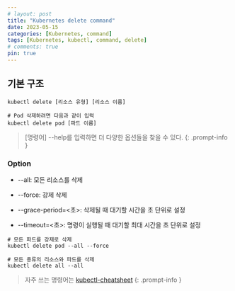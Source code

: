 ```yaml
---
# layout: post
title: "Kubernetes delete command"
date: 2023-05-15
categories: [Kubernetes, command]
tags: [Kubernetes, kubectl, command, delete]
# comments: true
pin: true
---
```


## 기본 구조
```
kubectl delete [리소스 유형] [리소스 이름]

# Pod 삭제하려면 다음과 같이 입력
kubectl delete pod [파드 이름]
```

> [명령어] --help를 입력하면 더 다양한 옵션들을 찾을 수 있다.
{: .prompt-info }

### Option
- --all: 모든 리소스를 삭제

- --force: 강제 삭제

- --grace-period=<초>: 삭제될 때 대기할 시간을 초 단위로 설정

- --timeout=<초>: 명령이 실행될 때 대기할 최대 시간을 초 단위로 설정

```
# 모든 파드를 강제로 삭제
kubectl delete pod --all --force

# 모든 종류의 리소스와 파드를 삭제
kubectl delete all --all
```

> 자주 쓰는 명령어는 [kubectl-cheatsheet](https://kubernetes.io/docs/reference/kubectl/cheatsheet/)
{: .prompt-info }